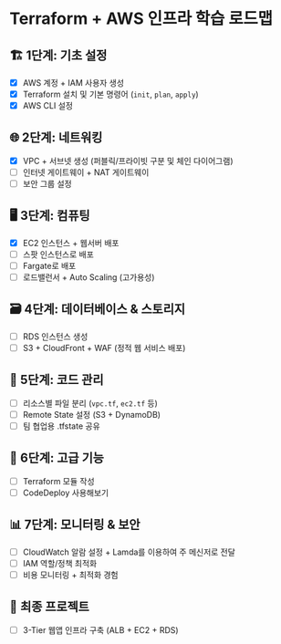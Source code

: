 # Terraform + AWS 인프라 학습 로드맵

## 🏗️ 1단계: 기초 설정

- [x] AWS 계정 + IAM 사용자 생성
- [x] Terraform 설치 및 기본 명령어 (`init`, `plan`, `apply`)
- [x] AWS CLI 설정

## 🌐 2단계: 네트워킹

- [x] VPC + 서브넷 생성 (퍼블릭/프라이빗 구분 및 체인 다이어그램)
- [ ] 인터넷 게이트웨이 + NAT 게이트웨이
- [ ] 보안 그룹 설정

## 🖥️ 3단계: 컴퓨팅

- [x] EC2 인스턴스 + 웹서버 배포
- [ ] 스팟 인스턴스로 배포
- [ ] Fargate로 배포
- [ ] 로드밸런서 + Auto Scaling (고가용성)

## 🗃️ 4단계: 데이터베이스 & 스토리지

- [ ] RDS 인스턴스 생성
- [ ] S3 + CloudFront + WAF (정적 웹 서비스 배포)

## 🔧 5단계: 코드 관리

- [ ] 리소스별 파일 분리 (`vpc.tf`, `ec2.tf` 등)
- [ ] Remote State 설정 (S3 + DynamoDB)
- [ ] 팀 협업용 .tfstate 공유

## 🚀 6단계: 고급 기능

- [ ] Terraform 모듈 작성
- [ ] CodeDeploy 사용해보기

## 📊 7단계: 모니터링 & 보안

- [ ] CloudWatch 알람 설정 + Lamda를 이용하여 주 메신저로 전달
- [ ] IAM 역할/정책 최적화
- [ ] 비용 모니터링 + 최적화 경험

## 🎯 최종 프로젝트

- [ ] 3-Tier 웹앱 인프라 구축 (ALB + EC2 + RDS)
